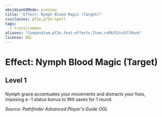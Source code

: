 ```yaml
---
obsidianUIMode: preview
title: "Effect: Nymph Blood Magic (Target)"
cssclasses: pf2e,pf2e-spell
tags:
  - trait/common
aliases: "Compendium.pf2e.feat-effects.Item.ruRAfGJnik7lRavk"
license: OGL
---
```

# Effect: Nymph Blood Magic (Target)
## Level 1
### 






Nymph grace accentuates your movements and distracts your foes, imposing a -1 status bonus to Will saves for 1 round.

*Source: Pathfinder Advanced Player's Guide*
*OGL*